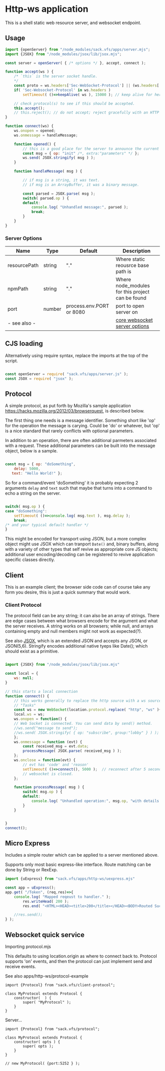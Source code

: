 
# Http-ws application

This is a shell static web resource server, and websocket endpoint.

## Usage


``` js
import {openServer} from "/node_modules/sack.vfs/apps/server.mjs";
import {JSOX} from "/node_modules/jsox/lib/jsox.mjs";  

const server = openServer( { /* options */ }, accept, connect );

function accept(ws ) {
	/* `this` is the server socket handle.
    */
	const proto = ws.headers['Sec-WebSocket-Protocol'] || (ws.headers['Sec-Websocket-Protocol'] /* horray for heroku*/);
	if( 'Sec-Websocket-Protocol' in ws.headers )
		setTimeout( ()=>keepAlive( ws ), 15000 ); // keep alive for heroku

	// check protocol(s) to see if this should be accepted.
	this.accept();
	// this.reject(); // do not accept; reject gracefully with an HTTP response.
}

function connect(ws) {
	ws.onopen = opened;
	ws.onmessage = handleMessage;

	function opened() {
		// this is a good place for the server to announce the current state.
		const msg = { op: "init" /*, extra:"parameters" */ };
		ws.send( JSOX.stringify( msg ) );
	}

	function handleMessage( msg ) {

		// if msg is a string, it was text.
		// if msg is an ArrayBuffer, it was a binary message.

		const parsed = JSOX.parse( msg );
		switch( parsed.op ) {
		default:
			console.log( "Unhandled message:", parsed );
			break;
		}
	}
}


```

### Server Options

|Name|Type|Default|Description|
|---|---|---|---|
| resourcePath | string | "." | Where static reousrce base path is |
| npmPath | string | "." | Where node_modules for this project can be found |
| port | number | process.env.PORT or 8080 | port to open server on |
| - see also - |  |  | [core websocket server options](../../README_WSS.md#server-options) |


## CJS loading

Alternatively using require syntax, replace the imports at the top of the script.

``` js

const openServer = require( "sack.vfs/apps/server.js" );
const JSOX = require( "jsox" );

```

## Protocol

A simple protocol, as put forth by Mozilla's sample application https://hacks.mozilla.org/2012/03/browserquest, is described below.

The first thing one needs is a message identifier. Something short like 'op' for the operation the message is 
carying.  Could be 'do' or whatever, but 'op' is a nice standard that rarely conflicts with optional parameters.

In addition to an operation, there are often additional parmeters associated with a request.  These additional parameters
can be built into the message object, below is a sample.

``` js

const msg = { op: "doSomething",
	delay: 5000,
   text: "Hello World!" };

```

So for a command/event 'doSomething' it is probably expecting 2 arguments `delay` and `text` such that maybe that turns into
a command to echo a string on the server.

``` js

switch( msg.op ) {
case "doSomething":
	setTimeout( ()=>console.log( msg.text ), msg.delay );
	break;
/* and your typical default handler */
}

```

This might be encoded for transport using JSON, but a more complex object might use JSOX which can tranport `Date()` and, 
binary buffers, along with a variety of other types that self revive as appropriate core JS objects; additional
user encoding/decoding can be registered to revive application specific classes directly.


## Client

This is an example client; the browser side code can of course take any form you desire, this is just a 
quick summary that would work.

### Client Protocol

The protocol field can be any string; it can also be an array of strings. There are edge cases between what browsers
encode for the argument and what the server receives. A string works on all browsers; while null, and arrays containing
empty and null members might not work as expected(?).

See also [JSOX](https://github.com/d3x0r/jsox#readme), which is an extended JSON and accepts any JSON, or JSON(5,6).
Stringify encodes additional native tyeps like Date(); which should exist as a primitive.

``` js

import {JSOX} from "/node_modules/jsox/lib/jsox.mjs"

const local = {
 	ws: null;
}

// this starts a local connection
function connect() {
	// this works generally to replace the http source with a ws source preserving the port.
	// "Tasks" 
  	const ws = new WebSocket(location.protocol.replace( "http", "ws" )+"//"+location.host+"/", "Protocol");
	local.ws = ws;
	ws.onopen = function() {
    // Web Socket is connected. You can send data by send() method.
    //ws.send("message to send"); 
    //ws.send( JSOX.stringify( { op: "subscribe", group:"lobby" } ) );
	};
	ws.onmessage = function (evt) { 
  		const received_msg = evt.data; 
		processMessage( JSOX.parse( received_msg ) );
	};
	ws.onclose = function(evt) { 
		// evt has 'code' and 'reason'
		setTimeout( ()=>connect(), 5000 );  // reconnect after 5 seconds.
		// websocket is closed. 
	};

	function processMessage( msg ) {
		switch( msg.op ) {
		default:
			console.log( "Unhandled operation:", msg.op, "with details:", msg );
		}
	}


}
connect();

```

## Micro Express

Includes a simple router which can be applied to a server mentioned above.

Supports only most basic express-like interface.  Route matching can be done by String or RexExp.

``` js
import {uExpress} from "sack.vfs/apps/http-ws/uexpress.mjs"

const app = uExpress();
app.get( "/Token", (req,res)=>{
	console.log( "Mapped reqeust to handler." );
		res.writeHead( 200 );
		res.end( "<HTML><HEAD><title>200</title></HEAD><BODY>Routed Successfully.</BODY></HTML>");

	//res.send();
} );

```

## Websocket quick service

Importing protocol.mjs

This defaults to using location.origin as where to connect back to. 
Protocol supports 'on' events, and then the protocol can just implement send and receive events.

See also apps/http-ws/protocol-example

```
import {Protocol} from "sack.vfs/client-protocol";

class MyProtocol extends Protocol {
	constructor(  ) {
		super( "MyProtocol" );
	}
}

```

Server...

```
import {Protocol} from "sack.vfs/protocol";

class MyProtocol extends Protocol {
	constructor( opts ) {
		super( opts );
	}
}

// new MyProtocol( {port:5252 } );
```

